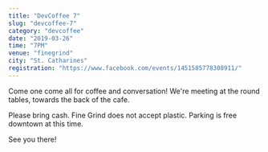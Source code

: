 ```yaml
---
title: "DevCoffee 7"
slug: "devcoffee-7"
category: "devcoffee"
date: "2019-03-26"
time: "7PM"
venue: "finegrind"
city: "St. Catharines"
registration: "https://www.facebook.com/events/1451585778308911/"
---
```


Come one come all for coffee and conversation! We're meeting at the round tables, towards the back of the cafe. 

Please bring cash. Fine Grind does not accept plastic. Parking is free downtown at this time.

See you there!

